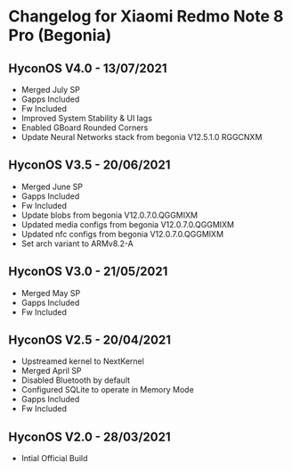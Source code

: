 # Changelog for Xiaomi Redmo Note 8 Pro (Begonia)

## HyconOS V4.0 - 13/07/2021
- Merged July SP 
- Gapps Included
- Fw Included﻿
- Improved System Stability & UI lags
- Enabled GBoard Rounded Corners
- Update Neural Networks stack from begonia V12.5.1.0 RGGCNXM

## HyconOS V3.5 - 20/06/2021
- Merged June SP 
- Gapps Included
- Fw Included﻿
- Update blobs from begonia V12.0.7.0.QGGMIXM 
- Updated media configs from begonia V12.0.7.0.QGGMIXM 
- Updated nfc configs from begonia V12.0.7.0.QGGMIXM
- Set arch variant to ARMv8.2-A

## HyconOS V3.0 - 21/05/2021
- Merged May SP 
- Gapps Included
- Fw Included﻿

## HyconOS V2.5 - 20/04/2021

- Upstreamed kernel to NextKernel
- Merged April SP
- Disabled Bluetooth by default
- Configured SQLite to operate in Memory Mode
- Gapps Included
- Fw Included﻿
 
## HyconOS V2.0 - 28/03/2021

- Intial Official Build
